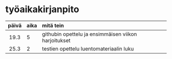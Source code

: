 # työaikakirjanpito

| päivä | aika | mitä tein  |
| :----:|:-----| :-----|
| 19.3  | 5    | githubin opettelu ja ensimmäisen viikon harjoitukset |
| 25.3  | 2    | testien opettelu luentomateriaalin luku |
